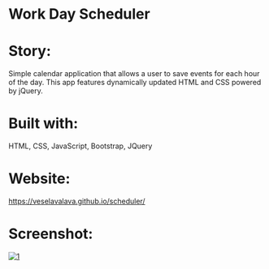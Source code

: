 # Work Day Scheduler 

# Story:
Simple calendar application that allows a user to save events for each hour of the day. This app features dynamically updated HTML and CSS powered by jQuery.

# Built with:
HTML, CSS, JavaScript, Bootstrap, JQuery 

# Website:
https://veselavalava.github.io/scheduler/

# Screenshot:
<a href='https://postimg.cc/qhkCTTrW' target='_blank'><img src='https://i.postimg.cc/qhkCTTrW/1.png' border='0' alt='1'/></a>

